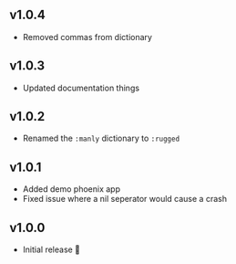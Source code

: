 ## v1.0.4

- Removed commas from dictionary

## v1.0.3

- Updated documentation things

## v1.0.2

- Renamed the `:manly` dictionary to `:rugged`

## v1.0.1

- Added demo phoenix app
- Fixed issue where a nil seperator would cause a crash

## v1.0.0

- Initial release 🎉
